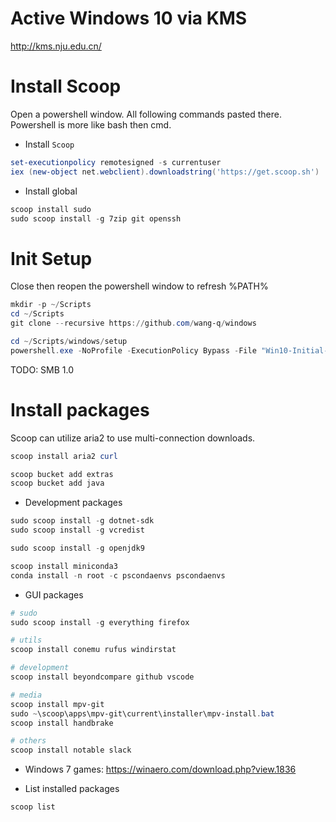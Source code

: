 # Active Windows 10 via KMS

http://kms.nju.edu.cn/

# Install Scoop

Open a powershell window. All following commands pasted there.
Powershell is more like bash then cmd.

* Install `Scoop`

```ps1
set-executionpolicy remotesigned -s currentuser
iex (new-object net.webclient).downloadstring('https://get.scoop.sh')

```

* Install global

```ps1
scoop install sudo
sudo scoop install -g 7zip git openssh

```

# Init Setup

Close then reopen the powershell window to refresh %PATH%

```ps1
mkdir -p ~/Scripts
cd ~/Scripts
git clone --recursive https://github.com/wang-q/windows

cd ~/Scripts/windows/setup
powershell.exe -NoProfile -ExecutionPolicy Bypass -File "Win10-Initial-Setup-Script/Win10.ps1" -include "Win10-Initial-Setup-Script/Win10.psm1" -preset "Default.preset"

```

TODO: SMB 1.0

# Install packages

Scoop can utilize aria2 to use multi-connection downloads.

```ps1
scoop install aria2 curl

scoop bucket add extras
scoop bucket add java

```

* Development packages

```ps1
sudo scoop install -g dotnet-sdk
sudo scoop install -g vcredist

sudo scoop install -g openjdk9

scoop install miniconda3
conda install -n root -c pscondaenvs pscondaenvs

```

* GUI packages

```ps1
# sudo
sudo scoop install -g everything firefox

# utils
scoop install conemu rufus windirstat

# development
scoop install beyondcompare github vscode

# media
scoop install mpv-git
sudo ~\scoop\apps\mpv-git\current\installer\mpv-install.bat
scoop install handbrake

# others
scoop install notable slack

```

* Windows 7 games: https://winaero.com/download.php?view.1836

* List installed packages

```ps1
scoop list

```
